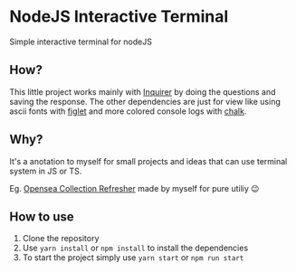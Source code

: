 # NodeJS Interactive Terminal
Simple interactive terminal for nodeJS

## How?
This little project works mainly with [Inquirer](https://www.npmjs.com/package/inquirer) by doing the questions and saving the response.
The other dependencies are just for view like using ascii fonts with [figlet](https://www.npmjs.com/package/figlet) and more colored console logs with [chalk](https://www.npmjs.com/package/chalk).

## Why?
It's a anotation to myself for small projects and ideas that can use terminal system in JS or TS.

Eg. [Opensea Collection Refresher](https://github.com/JVmano/opensea-metadata-refresher) made by myself for pure utiliy :wink:

## How to use
1. Clone the repository
2. Use ``yarn install`` or ``npm install`` to install the dependencies
3. To start the project simply use ``yarn start`` or ``npm run start``